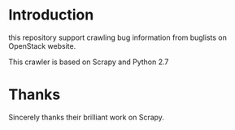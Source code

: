 
Introduction
===
this repository support crawling bug information from buglists on OpenStack website.

This crawler is based on Scrapy and Python 2.7

Thanks
====
Sincerely thanks their brilliant work on Scrapy.